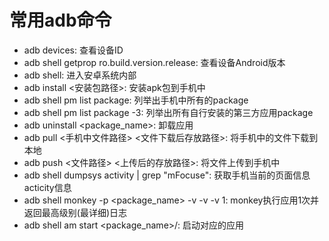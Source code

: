 # 常用adb命令
- adb devices: 查看设备ID
- adb shell getprop ro.build.version.release: 查看设备Android版本
- adb shell: 进入安卓系统内部
- adb install <安装包路径>: 安装apk包到手机中
- adb shell pm list package: 列举出手机中所有的package
- adb shell pm list package -3: 列举出所有自行安装的第三方应用package
- adb uninstall <package_name>: 卸载应用
- adb pull <手机中文件路径> <文件下载后存放路径>: 将手机中的文件下载到本地
- adb push <文件路径> <上传后的存放路径>: 将文件上传到手机中
- adb shell dumpsys activity | grep "mFocuse": 获取手机当前的页面信息acticity信息
- adb shell monkey -p <package_name> -v -v -v 1: monkey执行应用1次并返回最高级别(最详细)日志
- adb shell am start <package_name>/<launchable-activity>: 启动对应的应用
